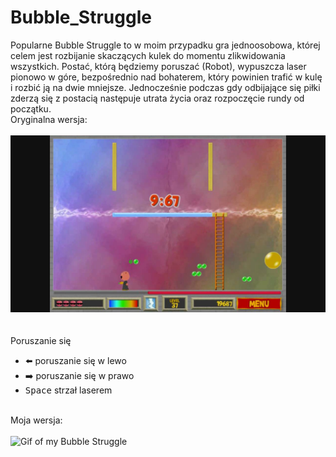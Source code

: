 # Bubble_Struggle

Popularne Bubble Struggle to w moim przypadku gra jednoosobowa, której celem jest rozbijanie skaczących kulek do momentu zlikwidowania wszystkich.  Postać, którą będziemy poruszać (Robot), wypuszcza laser pionowo w góre, bezpośrednio nad bohaterem, który powinien trafić w kulę i rozbić ją na dwie mniejsze. Jednocześnie podczas gdy odbijające się piłki zderzą się z postacią następuje utrata życia oraz rozpoczęcie rundy od początku.
<br/>Oryginalna wersja: <br/>
<br/>
![Image of Bubble Struggle](https://github.com/barxtex1/Bubble_Struggle/blob/master/images/Bubble_Strugle.jpg)
<br/><br/>
<br/> Poruszanie się <br/>
* :arrow_left: poruszanie się w lewo
* :arrow_right: poruszanie się w prawo
* <kbd>Space</kbd> strzał laserem

<br/>Moja wersja: <br/>
<br/>
![Gif of my Bubble Struggle](https://github.com/barxtex1/Bubble_Struggle/blob/master/images/gif.gif)
<br/><br/>
